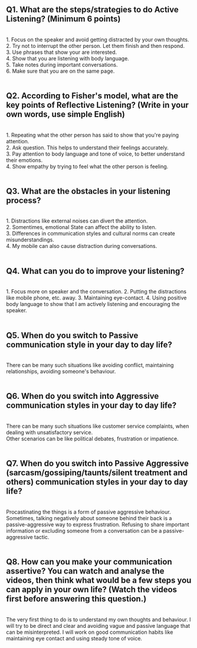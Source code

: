 ## Q1. What are the steps/strategies to do Active Listening? (Minimum 6 points)
<br>
1. Focus on the speaker and avoid getting distracted by your own thoughts.<br> 
2. Try not to interrupt the other person. Let them finish and then respond.<br>
3. Use phrases that show your are interested.<br>
4. Show that you are listening with body language.<br>
5. Take notes during important conversations.<br>
6. Make sure that you are on the same page.<br><br>

## Q2. According to Fisher's model, what are the key points of Reflective Listening? (Write in your own words, use simple English)
<br>
1. Repeating what the other person has said to show that you're paying attention.<br>
2. Ask question. This helps to understand their feelings accurately.<br>
3. Pay attention to body language and tone of voice, to better understand their emotions.<br>
4. Show empathy by trying to feel what the other person is feeling.
<br><br>

## Q3. What are the obstacles in your listening process?
<br>
 1. Distractions like  external noises can divert the attention.<br>
 2. Somentimes, emotional State can affect the ability to listen. <br>
 3. Differences in communication styles and cultural norms can create misunderstandings.<br>
 4. My mobile can also cause distraction during conversations.<br><br>
 
## Q4. What can you do to improve your listening? 
<br>
1. Focus more on speaker and the conversation.
2. Putting the distractions like mobile phone, etc. away.
3. Maintaining eye-contact.
4. Using positive body language to show that I am actively listening and encouraging the speaker.<br><br>

## Q5. When do you switch to Passive communication style in your day to day life?
<br>
There can be many such situations like avoiding conflict, maintaining relationships, avoiding someone's behaviour.
<br><br>

## Q6. When do you switch into Aggressive communication styles in your day to day life?
<br>
 There can be many such situations like customer service complaints, when dealing with unsatisfactory service. <br>
Other scenarios can be like political debates, frustration or impatience.
<br><br>

## Q7. When do you switch into Passive Aggressive (sarcasm/gossiping/taunts/silent treatment and others) communication styles in your day to day life?
<br>
Procastinating the things is a form of passive aggressive behaviour. Sometimes, talking negatively about someone behind their back is a passive-aggressive way to express frustration. Refusing to share important information or excluding someone from a conversation can be a passive-aggressive tactic.
<br><br>

## Q8. How can you make your communication assertive? You can watch and analyse the videos, then think what would be a few steps you can apply in your own life? (Watch the videos first before answering this question.)
<br>
The very first thing to do is to understand my own thoughts and behaviour. I will try to be direct and clear and avoiding vague and passive language that can be misinterpreted. I will work on good communication habits like maintaining eye contact and using steady tone of voice.

